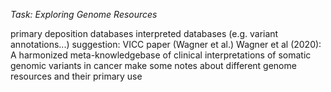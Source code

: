 
*Task: Exploring Genome Resources*


primary deposition databases
interpreted databases (e.g. variant annotations...)
suggestion: VICC paper (Wagner et al.)
Wagner et al (2020): A harmonized meta-knowledgebase of clinical interpretations of somatic genomic variants in cancer 
make some notes about different genome resources and their primary use
